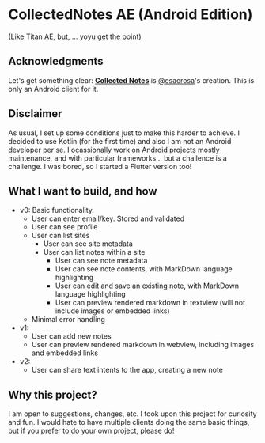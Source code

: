 # CollectedNotes AE (Android Edition) 
(Like Titan AE, but, ... yoyu get the point)

## Acknowledgments
Let's get something clear: **[Collected Notes](https://twitter.com/collected_notes)** is [@esacrosa](https://twitter.com/esacrosa)'s creation. This is only an Android client for it.

## Disclaimer
As usual, I set up some conditions just to make this harder to achieve. I decided to use Kotlin (for the first time) and also I am not an Android developer per se. I ocassionally work on Android projects mostly maintenance, and with particular frameworks... but a challence is a challenge.
I was bored, so I started a Flutter version too!

## What I want to build, and how
* v0: Basic functionality.
  * User can enter email/key. Stored and validated
  * User can see profile
  * User can list sites
    * User can see site metadata
    * User can list notes within a site
      * User can see note metadata
      * User can see note contents, with MarkDown language highlighting
      * User can edit and save an existing note, with MarkDown language highlighting
      * User can preview rendered markdown in textview (will not include images or embedded links)
  * Minimal error handling
* v1:
  * User can add new notes
  * User can preview rendered markdown in webview, including images and embedded links
* v2:
  * User can share text intents to the app, creating a new note
 
## Why this project?
I am open to suggestions, changes, etc. I took upon this project for curiosity and fun. I would hate to have multiple clients doing the same basic things, but if you prefer to do your own project, please do!
